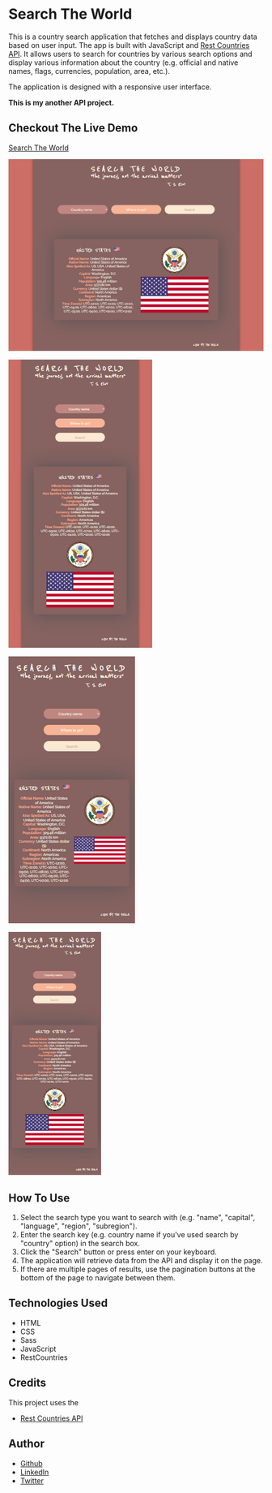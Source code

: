 # Search The World

This is a country search application that fetches and displays country data based on user input. The app is built with JavaScript and [Rest Countries API](https://restcountries.com/). It allows users to search for countries by various search options and display various information about the country (e.g. official and native names, flags, currencies, population, area, etc.).

The application is designed with a responsive user interface.

**This is my another API project.**

## Checkout The Live Demo

[Search The World](https://peac-h.github.io/24_search_the_world/)

![Search The World - Desktop](https://raw.githubusercontent.com/Peac-h/24_search_the_world/main/Screen%20Shot%202023-04-08%20at%207.51.10%20PM.png)

![Search The World - Tablet](https://raw.githubusercontent.com/Peac-h/24_search_the_world/main/Screen%20Shot%202023-04-08%20at%207.52.05%20PM.png)

![Search The World - Mobile](https://raw.githubusercontent.com/Peac-h/24_search_the_world/main/Screen%20Shot%202023-04-08%20at%207.52.42%20PM.png)

![Search The World - Mobile](https://raw.githubusercontent.com/Peac-h/24_search_the_world/main/Screen%20Shot%202023-04-08%20at%207.53.05%20PM.png)

## How To Use

1. Select the search type you want to search with (e.g. "name", "capital", "language", "region", "subregion").
2. Enter the search key (e.g. country name if you've used search by "country" option) in the search box.
3. Click the "Search" button or press enter on your keyboard.
4. The application will retrieve data from the API and display it on the page.
5. If there are multiple pages of results, use the pagination buttons at the bottom of the page to navigate between them.

## Technologies Used

- HTML
- CSS
- Sass
- JavaScript
- RestCountries

## Credits

This project uses the

- [Rest Countries API](https://restcountries.com/)

## Author

- [Github](https://github.com/Peac-h)
- [LinkedIn](https://www.linkedin.com/in/tamta-lomidze-b336b9266/)
- [Twitter](https://twitter.com/p6eac_h)
